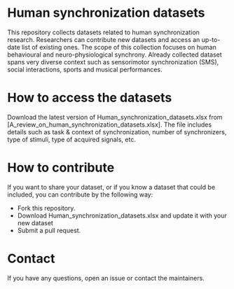 # Human synchronization datasets
This repository collects datasets related to human synchronization research. 
Researchers can contribute new datasets and access an up-to-date list of existing ones.
The scope of this collection focuses on human behavioural and neuro-physiological synchrony. 
Already collected dataset spans very diverse context such as sensorimotor synchronization (SMS), social interactions, sports and musical performances.

# How to access the datasets
Download the latest version of Human_synchronization_datasets.xlsx from [A_review_on_human_synchronization_datasets.xlsx].
The file includes details such as task & context of synchronization, number of synchronizers, type of stimuli, type of acquired signals, etc.

# How to contribute
If you want to share your dataset, or if you know a dataset that could be included, you can contribute by the following way:

- Fork this repository.
- Download Human_synchronization_datasets.xlsx and update it with your new dataset
- Submit a pull request.

# Contact
If you have any questions, open an issue or contact the maintainers.
